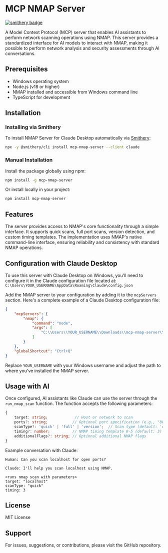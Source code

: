 # MCP NMAP Server

[![smithery badge](https://smithery.ai/badge/mcp-nmap-server)](https://smithery.ai/server/mcp-nmap-server)

A Model Context Protocol (MCP) server that enables AI assistants to perform network scanning operations using NMAP. This server provides a standardized interface for AI models to interact with NMAP, making it possible to perform network analysis and security assessments through AI conversations.

## Prerequisites

- Windows operating system
- Node.js (v18 or higher)
- NMAP installed and accessible from Windows command line
- TypeScript for development

## Installation

### Installing via Smithery

To install NMAP Server for Claude Desktop automatically via [Smithery](https://smithery.ai/server/mcp-nmap-server):

```bash
npx -y @smithery/cli install mcp-nmap-server --client claude
```

### Manual Installation
Install the package globally using npm:

```bash
npm install -g mcp-nmap-server
```

Or install locally in your project:

```bash
npm install mcp-nmap-server
```

## Features

The server provides access to NMAP's core functionality through a simple interface. It supports quick scans, full port scans, version detection, and custom timing templates. The implementation uses NMAP's native command-line interface, ensuring reliability and consistency with standard NMAP operations.

## Configuration with Claude Desktop

To use this server with Claude Desktop on Windows, you'll need to configure it in the Claude configuration file located at:
`C:\Users\YOUR_USERNAME\AppData\Roaming\Claude\config.json`

Add the NMAP server to your configuration by adding it to the `mcpServers` section. Here's a complete example of a Claude Desktop configuration file:

```json
{
    "mcpServers": {
        "nmap": {
            "command": "node",
            "args": [
                "C:\\Users\\YOUR_USERNAME\\Downloads\\mcp-nmap-server\\dist\\index.js"
            ]
        }
    },
    "globalShortcut": "Ctrl+Q"
}
```

Replace `YOUR_USERNAME` with your Windows username and adjust the path to where you've installed the NMAP server.

## Usage with AI

Once configured, AI assistants like Claude can use the server through the `run_nmap_scan` function. The function accepts the following parameters:

```typescript
{
    target: string;            // Host or network to scan
    ports?: string;           // Optional port specification (e.g., "80,443" or "1-1000")
    scanType?: 'quick' | 'full' | 'version';  // Scan type (default: 'quick')
    timing?: number;          // NMAP timing template 0-5 (default: 3)
    additionalFlags?: string; // Optional additional NMAP flags
}
```

Example conversation with Claude:

```
Human: Can you scan localhost for open ports?

Claude: I'll help you scan localhost using NMAP.

<runs nmap scan with parameters>
target: "localhost"
scanType: "quick"
timing: 3
```


## License

MIT License

## Support

For issues, suggestions, or contributions, please visit the GitHub repository.
